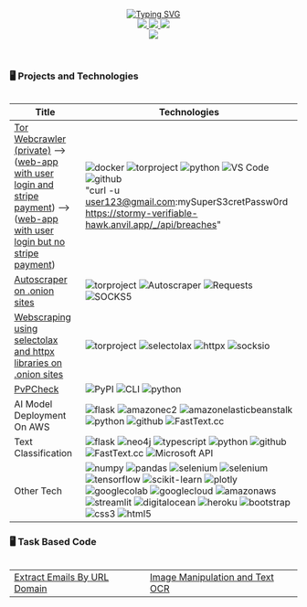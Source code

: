 <p align="center">
<a href="https://github.com/rcmckee">
    <img src="https://readme-typing-svg.demolab.com?font=Georgia&size=18&duration=2000&pause=100&multiline=true&width=500&height=80&lines=Robert+McKee;Lawyer+%7C+Data+Scientist+%7C+NLP+Engineer;AI+%7C+Web+Scraping" alt="Typing SVG" />
</a>
<br/>

<a href="https://www.linkedin.com/in/robertcmckee/">
    <img src="https://img.shields.io/badge/-Linkedin-blue?style=flat-square&logo=linkedin">
</a>
<a href="mailto:RCBM@duck.com">
    <img src="https://img.shields.io/badge/-Email-red?style=flat-square&logo=gmail&logoColor=white">
</a>

<a href="https://pypi.org/user/RcbMckee/">
    <img src="https://img.shields.io/badge/PyPi-RcbMckee-blue?style=flat-square&logo=pypi&logoColor=white">
</a>

<br/> 

<a href="https://github.com/rcmckee">
    <img src="https://github-stats-alpha.vercel.app/api?username=rcmckee&cc=22272e&tc=37BCF6&ic=fff&bc=0000">
</a>

</p>
<!-- 
* 📖 Pursuing PhD in Data Science & Engineering @ [The University of Tennessee](https://bredesencenter.utk.edu/the-data-science-and-engineering-phd/). 

* 🎓 Conducting research on **AI** and **Computer Vision** @ [the AICIP Lab](https://aicip.github.io/research.htm).

* 💡 Open to collaborating on projects and innovative ideas. 

* 💻 Currently working on Semantic Segmentation, Domain Adaptation, and Remote Sensing.
 -->

<br>


<!-- ![](http://github-profile-summary-cards.vercel.app/api/cards/profile-details?username=rcmckee&theme=dracula)  -->

<p align="center">
    <img src="http://github-profile-summary-cards.vercel.app/api/cards/repos-per-language?username=rcmckee&theme=dracula" title="" />
    <img src="http://github-profile-summary-cards.vercel.app/api/cards/most-commit-language?username=rcmckee&theme=dracula" title="" />
</p>
<!-- ![](http://github-profile-summary-cards.vercel.app/api/cards/repos-per-language?username=rcmckee&theme=dracula) 
![](http://github-profile-summary-cards.vercel.app/api/cards/most-commit-language?username=rcmckee&theme=dracula) -->
    
<!-- https://github.com/simple-icons/simple-icons/blob/develop/slugs.md-->

### 🖥️ Projects and Technologies
<table>

|Title | Technologies|
|--|--|
| [Tor Webcrawler (private)](https://github.com/bashguru/ransomwaregang_intel) --> ([web-app with user login and stripe payment](https://stormy-verifiable-hawk.anvil.app/)) --> ([web-app with user login but no stripe payment](https://precious-cumbersome-struggle.anvil.app))| ![docker](https://img.shields.io/badge/Docker-black?style=flat-square&logo=docker) ![torproject](https://img.shields.io/badge/Tor_Project-black?style=flat-square&logo=torproject) ![python](https://img.shields.io/badge/Python-black?style=flat-square&logo=python) ![VS Code](https://img.shields.io/badge/VS_Code-black?style=flat-square&logo=visualstudiocode) ![github](https://img.shields.io/badge/Github-black?style=flat-square&logo=github) </br>"curl -u user123@gmail.com:mySuperS3cretPassw0rd https://stormy-verifiable-hawk.anvil.app/_/api/breaches"|
| [Autoscraper on .onion sites](https://github.com/rcmckee/autoscraper_tor) | ![torproject](https://img.shields.io/badge/Tor_Project-black?style=flat-square&logo=torproject) ![Autoscraper](https://img.shields.io/badge/AutoScraper-black?style=flat-square) ![Requests](https://img.shields.io/badge/Requests-black?style=flat-square) ![SOCKS5](https://img.shields.io/badge/SOCKS5-black?style=flat-square)|
[Webscraping using selectolax and httpx libraries on .onion sites](https://github.com/rcmckee/webscraping-with-selectolax-and-httpx) | ![torproject](https://img.shields.io/badge/Tor_Project-black?style=flat-square&logo=torproject) ![selectolax](https://img.shields.io/badge/selectolax-black?style=flat-square) ![httpx](https://img.shields.io/badge/httpx-black?style=flat-square) ![socksio](https://img.shields.io/badge/socksio-black?style=flat-square)|
| [PvPCheck](https://github.com/rcmckee/pvpcheck) | ![PyPI](https://img.shields.io/badge/PyPi-black?style=flat-square&logo=pypi) ![CLI](https://img.shields.io/badge/CLI-black?style=flat-square&logo=windowsterminal) ![python](https://img.shields.io/badge/Python-black?style=flat-square&logo=python)|
| AI Model Deployment On AWS | ![flask](https://img.shields.io/badge/Flask-black?style=flat-square&logo=flask) ![amazonec2](https://img.shields.io/badge/AWS_EC2-black?style=flat-square&logo=amazonec2) ![amazonelasticbeanstalk](https://img.shields.io/badge/AWS_Elastic_Beanstalk-black?style=flat-square&logo=amazon) ![python](https://img.shields.io/badge/Python-black?style=flat-square&logo=python) ![github](https://img.shields.io/badge/Github-black?style=flat-square&logo=github) ![FastText.cc](https://img.shields.io/badge/FastText-black?style=flat-square&logo=fasttext) |
| Text Classification | ![flask](https://img.shields.io/badge/Flask-black?style=flat-square&logo=flask) ![neo4j](https://img.shields.io/badge/Neo4j-black?style=flat-square&logo=neo4j) ![typescript](https://img.shields.io/badge/Typescript-black?style=flat-square&logo=typescript) ![python](https://img.shields.io/badge/Python-black?style=flat-square&logo=python) ![github](https://img.shields.io/badge/Github-black?style=flat-square&logo=github) ![FastText.cc](https://img.shields.io/badge/FastText-black?style=flat-square&logo=fasttext) ![Microsoft API](https://img.shields.io/badge/API-black?style=flat-square&logo=microsoft)|
| Other Tech | ![numpy](https://img.shields.io/badge/NumPy-black?style=flat-square&logo=numpy) ![pandas](https://img.shields.io/badge/Pandas-black?style=flat-square&logo=pandas) ![selenium](https://img.shields.io/badge/SQL-black?style=flat-square&logo=sql) ![selenium](https://img.shields.io/badge/Selenium-black?style=flat-square&logo=selenium) ![tensorflow](https://img.shields.io/badge/Tensorflow-black?style=flat-square&logo=tensorflow) ![scikit-learn](https://img.shields.io/badge/Scikit_Learn-black?style=flat-square&logo=scikitlearn) ![plotly](https://img.shields.io/badge/Plotly-black?style=flat-square&logo=plotly) ![googlecolab](https://img.shields.io/badge/Google_Colab-black?style=flat-square&logo=googlecolab) ![googlecloud](https://img.shields.io/badge/GCP-black?style=flat-square&logo=googlecloud) ![amazonaws](https://img.shields.io/badge/Amazon_AWS-black?style=flat-square&logo=amazonaws) ![streamlit](https://img.shields.io/badge/Streamlit-black?style=flat-square&logo=streamlit) ![digitalocean](https://img.shields.io/badge/Digitalocean-black?style=flat-square&logo=digitalocean) ![heroku](https://img.shields.io/badge/Heroku-black?style=flat-square&logo=heroku) ![bootstrap](https://img.shields.io/badge/Bootstrap-black?style=flat-square&logo=bootstrap) ![css3](https://img.shields.io/badge/CSS3-black?style=flat-square&logo=css3)  ![html5](https://img.shields.io/badge/HTML5-black?style=flat-square&logo=html5) |
</table>


### 🖥️ Task Based Code
<table>

| | |
|--|--|
| [Extract Emails By URL Domain](https://github.com/rcmckee/Task_based_code/blob/main/Extract_Emails_By_URL_Domain.ipynb) | [Image Manipulation and Text OCR](https://github.com/rcmckee/image-manipulation-and-text-ocr) |
</table>
